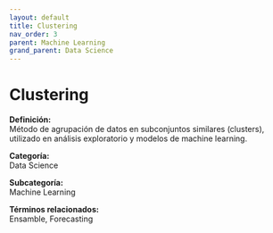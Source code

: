 ```yaml
---
layout: default
title: Clustering
nav_order: 3
parent: Machine Learning
grand_parent: Data Science
---
```


# Clustering

**Definición:**  
Método de agrupación de datos en subconjuntos similares (clusters), utilizado en análisis exploratorio y modelos de machine learning.

**Categoría:**  
Data Science  

**Subcategoría:**  
Machine Learning

**Términos relacionados:**  
Ensamble, Forecasting
